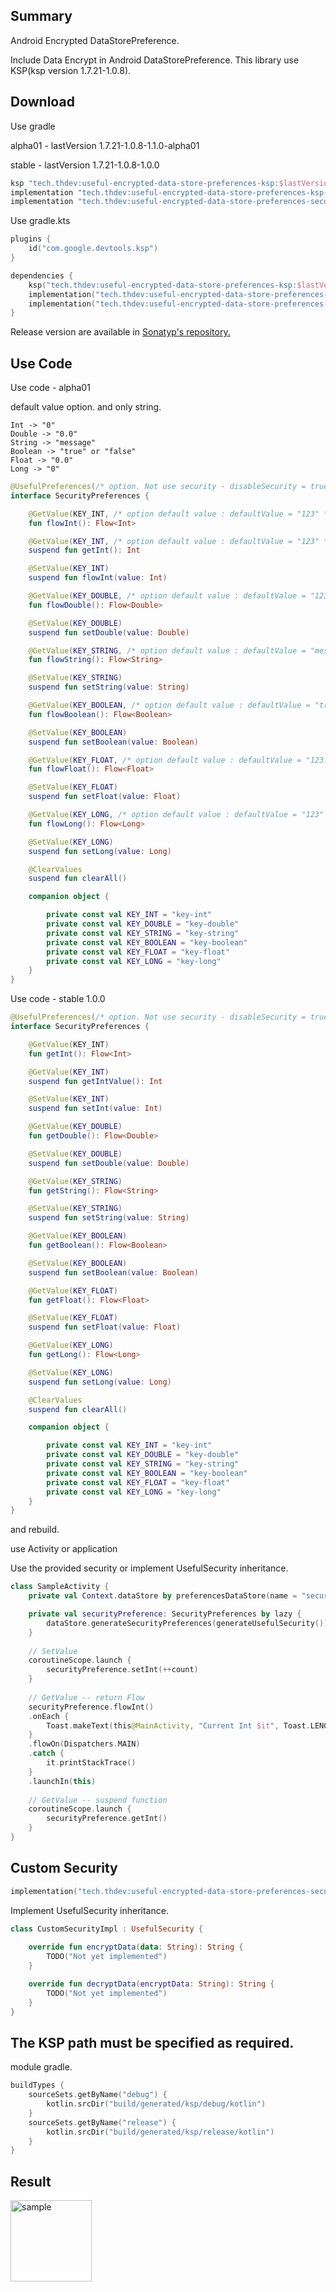 ## Summary

Android Encrypted DataStorePreference.

Include Data Encrypt in Android DataStorePreference. This library use KSP(ksp version 1.7.21-1.0.8).

## Download

Use gradle

alpha01 - lastVersion 1.7.21-1.0.8-1.1.0-alpha01

stable - lastVersion 1.7.21-1.0.8-1.0.0

```groovy
ksp "tech.thdev:useful-encrypted-data-store-preferences-ksp:$lastVersion"
implementation "tech.thdev:useful-encrypted-data-store-preferences-ksp-annotations:$lastVersion"
implementation "tech.thdev:useful-encrypted-data-store-preferences-security:$lastVersion"
```

Use gradle.kts

```kotlin
plugins {
    id("com.google.devtools.ksp")
}

dependencies {
    ksp("tech.thdev:useful-encrypted-data-store-preferences-ksp:$lastVersion")
    implementation("tech.thdev:useful-encrypted-data-store-preferences-ksp-annotations:$lastVersion")
    implementation("tech.thdev:useful-encrypted-data-store-preferences-security:$lastVersion")
}
```

Release version are available in [Sonatyp's repository.](https://search.maven.org/search?q=tech.thdev)

## Use Code

Use code - alpha01

default value option. and only string.

```text
Int -> "0"
Double -> "0.0"
String -> "message"
Boolean -> "true" or "false"
Float -> "0.0"
Long -> "0"
```

```kotlin
@UsefulPreferences(/* option. Not use security - disableSecurity = true */)
interface SecurityPreferences {

    @GetValue(KEY_INT, /* option default value : defaultValue = "123" */)
    fun flowInt(): Flow<Int>

    @GetValue(KEY_INT, /* option default value : defaultValue = "123" */)
    suspend fun getInt(): Int

    @SetValue(KEY_INT)
    suspend fun flowInt(value: Int)

    @GetValue(KEY_DOUBLE, /* option default value : defaultValue = "123.0" */)
    fun flowDouble(): Flow<Double>

    @SetValue(KEY_DOUBLE)
    suspend fun setDouble(value: Double)

    @GetValue(KEY_STRING, /* option default value : defaultValue = "message" */)
    fun flowString(): Flow<String>

    @SetValue(KEY_STRING)
    suspend fun setString(value: String)

    @GetValue(KEY_BOOLEAN, /* option default value : defaultValue = "true/false" */)
    fun flowBoolean(): Flow<Boolean>

    @SetValue(KEY_BOOLEAN)
    suspend fun setBoolean(value: Boolean)

    @GetValue(KEY_FLOAT, /* option default value : defaultValue = "123.0" */)
    fun flowFloat(): Flow<Float>

    @SetValue(KEY_FLOAT)
    suspend fun setFloat(value: Float)

    @GetValue(KEY_LONG, /* option default value : defaultValue = "123" */)
    fun flowLong(): Flow<Long>

    @SetValue(KEY_LONG)
    suspend fun setLong(value: Long)

    @ClearValues
    suspend fun clearAll()

    companion object {

        private const val KEY_INT = "key-int"
        private const val KEY_DOUBLE = "key-double"
        private const val KEY_STRING = "key-string"
        private const val KEY_BOOLEAN = "key-boolean"
        private const val KEY_FLOAT = "key-float"
        private const val KEY_LONG = "key-long"
    }
}
```

Use code - stable 1.0.0

```kotlin
@UsefulPreferences(/* option. Not use security - disableSecurity = true */)
interface SecurityPreferences {

    @GetValue(KEY_INT)
    fun getInt(): Flow<Int>

    @GetValue(KEY_INT)
    suspend fun getIntValue(): Int

    @SetValue(KEY_INT)
    suspend fun setInt(value: Int)

    @GetValue(KEY_DOUBLE)
    fun getDouble(): Flow<Double>

    @SetValue(KEY_DOUBLE)
    suspend fun setDouble(value: Double)

    @GetValue(KEY_STRING)
    fun getString(): Flow<String>

    @SetValue(KEY_STRING)
    suspend fun setString(value: String)

    @GetValue(KEY_BOOLEAN)
    fun getBoolean(): Flow<Boolean>

    @SetValue(KEY_BOOLEAN)
    suspend fun setBoolean(value: Boolean)

    @GetValue(KEY_FLOAT)
    fun getFloat(): Flow<Float>

    @SetValue(KEY_FLOAT)
    suspend fun setFloat(value: Float)

    @GetValue(KEY_LONG)
    fun getLong(): Flow<Long>

    @SetValue(KEY_LONG)
    suspend fun setLong(value: Long)

    @ClearValues
    suspend fun clearAll()

    companion object {

        private const val KEY_INT = "key-int"
        private const val KEY_DOUBLE = "key-double"
        private const val KEY_STRING = "key-string"
        private const val KEY_BOOLEAN = "key-boolean"
        private const val KEY_FLOAT = "key-float"
        private const val KEY_LONG = "key-long"
    }
}
```

and rebuild.

use Activity or application

Use the provided security or implement UsefulSecurity inheritance.

```kotlin
class SampleActivity {
    private val Context.dataStore by preferencesDataStore(name = "security-preference")

    private val securityPreference: SecurityPreferences by lazy {
        dataStore.generateSecurityPreferences(generateUsefulSecurity())
    }
    
    // SetValue
    coroutineScope.launch {
        securityPreference.setInt(++count)
    }
    
    // GetValue -- return Flow
    securityPreference.flowInt()
    .onEach {
        Toast.makeText(this@MainActivity, "Current Int $it", Toast.LENGTH_SHORT).show()
    }
    .flowOn(Dispatchers.MAIN)
    .catch {
        it.printStackTrace()
    }
    .launchIn(this)
    
    // GetValue -- suspend function
    coroutineScope.launch {
        securityPreference.getInt()
    }
}
```

## Custom Security

```kotlin
implementation("tech.thdev:useful-encrypted-data-store-preferences-security:$lastVersion")
```

Implement UsefulSecurity inheritance.

```kotlin
class CustomSecurityImpl : UsefulSecurity {
    
    override fun encryptData(data: String): String {
        TODO("Not yet implemented")
    }

    override fun decryptData(encryptData: String): String {
        TODO("Not yet implemented")
    }
}
```

## The KSP path must be specified as required.

module gradle.

```kotlin
buildTypes {
    sourceSets.getByName("debug") {
        kotlin.srcDir("build/generated/ksp/debug/kotlin")
    }
    sourceSets.getByName("release") {
        kotlin.srcDir("build/generated/ksp/release/kotlin")
    }
}
```

## Result
<img width="130" alt="sample" src="https://user-images.githubusercontent.com/2144231/182009046-2b11d0fc-5acb-4b46-8d87-94712d958ea4.png">

